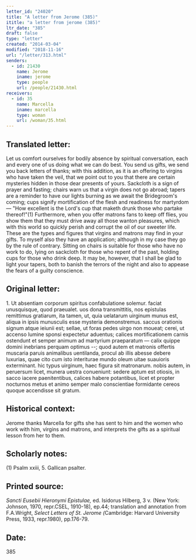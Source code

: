 ```yaml
---
letter_id: "24020"
title: "A letter from Jerome (385)"
ititle: "a letter from jerome (385)"
ltr_date: "385"
draft: false
type: "letter"
created: "2014-03-04"
modified: "2018-11-16"
url: "/letter/313.html"
senders:
  - id: 21430
    name: Jerome
    iname: jerome
    type: people
    url: /people/21430.html
receivers:
  - id: 35
    name: Marcella
    iname: marcella
    type: woman
    url: /woman/35.html
---
```

<h2> Translated letter:</h2>Let us comfort ourselves for bodily absence by spiritual conversation, each and every one of us doing what we can do best. You send us gifts, we send you back letters of thanks; with this addition, as it is an offering to virgins who have taken the veil, that we point out to you that there are certain mysteries hidden in those dear presents of yours. Sackcloth is a sign of prayer and fasting; chairs warn us that a virgin does not go abroad; tapers are a reminder to have our lights burning as we await the Bridegroom's coming; cups signify mortification of the flesh and readiness for martyrdom — "How excellent is the Lord's cup that maketh drunk those who partake thereof!"(1) Furthermore, when you offer matrons fans to keep off flies, you show them that they must drive away all those wanton pleasures, which with this world so quickly perish and corrupt the oil of our sweeter life. These are the types and figures that virgins and matrons may find in your gifts. To myself also they have an application; although in my case they go by the rule of contrary. Sitting on chairs is suitable for those who have no work to do, Iying on sackcloth for those who repent of the past, holding cups for those who drink deep. It may be, however, that I shall be glad to light your tapers, both to banish the terrors of the night and also to appease the fears of a guilty conscience.
<h2 class="mt-4"> Original letter:</h2>1. Ut absentiam corporum spiritus confabulatione solemur. faciat unusquisque, quod praeualet. uos dona transmittitis, nos epistulas remittimus gratiarum, ita tamen, ut, quia uelatarum uirginum munus est, aliqua in ipsis munusculis esse mysteria demonstremus. saccus orationis signum atque ieiunii est; sellae, ut foras pedes uirgo non moueat; cerei, ut accenso lumine sponsi expectetur   aduentus; calices mortificationem carnis ostendunt et semper animum ad martyrium praeparatum — calix quippe domini inebrians perquam optimus --; quod autem et matronis offertis muscaria paruis animalibus uentilanda, procul ab illis abesse debere luxurias, quae cito cum isto interiturae mundo oleum uitae suauioris exterminant. hic typus uirginum, haec figura sit matronarum. nobis autem, in peruersum licet, munera uestra conueniunt: sedere aptum est otiosis, in sacco iacere paenitentibus, calices habere potantibus, licet et propter nocturnos metus et animo semper malo conscientiae formidante cereos quoque accendisse sit gratum.
<h2 class="mt-4"> Historical context:</h2>Jerome thanks Marcella for gifts she has sent to him and the women who work with him, virgins and matrons, and interprets the gifts as a spiritual lesson from her to them.
<h2 class="mt-4"> Scholarly notes:</h2>(1) Psalm xxiii, 5.  Gallican psalter.
<h2 class="mt-4"> Printed source:</h2><p><em>Sancti Eusebii Hieronymi Epistulae,</em> ed. Isidorus Hilberg, 3 v. (New York: Johnson, 1970, repr.CSEL, 1910-18), ep.44; translation and annotation from F.A.Wright,<em> Select Letters of St. Jerome (</em>Cambridge: Harvard University Press, 1933, repr.1980), pp.176-79.</p><h2 class="mt-4"> Date:</h2>385